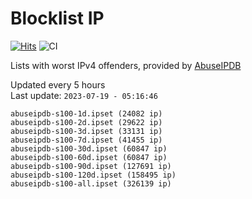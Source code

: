 # Blocklist IP

[![Hits](https://hits.seeyoufarm.com/api/count/incr/badge.svg?url=https%3A%2F%2Fgithub.com%2Fborestad%2Fblocklist-ip%2F&count_bg=%2379C83D&title_bg=%23555555&icon=&icon_color=%23E7E7E7&title=hits&edge_flat=false)](https://hits.seeyoufarm.com)  ![CI](https://img.shields.io/github/workflow/status/borestad/blocklist-ip/CI?style=flat-square)

Lists with worst IPv4 offenders, provided by [AbuseIPDB](https://www.abuseipdb.com/)

<!-- FOOTER-PLACEHOLDER -->
Updated every 5 hours<br>
Last update: `2023-07-19 - 05:16:46`
```
abuseipdb-s100-1d.ipset (24082 ip)
abuseipdb-s100-2d.ipset (29622 ip)
abuseipdb-s100-3d.ipset (33131 ip)
abuseipdb-s100-7d.ipset (41455 ip)
abuseipdb-s100-30d.ipset (60847 ip)
abuseipdb-s100-60d.ipset (60847 ip)
abuseipdb-s100-90d.ipset (127691 ip)
abuseipdb-s100-120d.ipset (158495 ip)
abuseipdb-s100-all.ipset (326139 ip)
```
